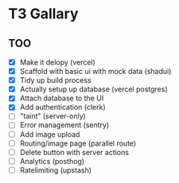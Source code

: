 # T3 Gallary

## TOO

- [x] Make it delopy (vercel)
- [x] Scaffold with basic ui with mock data (shadui)
- [x] Tidy up build process
- [x] Actually setup up database (vercel postgres)
- [x] Attach database to the UI
- [x] Add authentication (clerk)
- [ ] "taint" (server-only)
- [ ] Error management (sentry)
- [ ] Add image upload
- [ ] Routing/image page (parallel route)
- [ ] Delete button with server actions
- [ ] Analytics (posthog)
- [ ] Ratelimiting (upstash)
